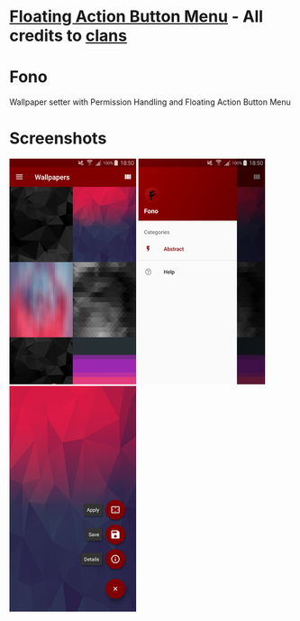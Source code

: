 # [Floating Action Button Menu](https://github.com/Clans/FloatingActionButton) - All credits to [clans](https://github.com/Clans)
# Fono
Wallpaper setter with Permission Handling and Floating Action Button Menu

# Screenshots
![alt text](https://raw.githubusercontent.com/jonasbackstrom/ProjektFono/master/screenshots/Screenshot_main.png) ![alt text](https://raw.githubusercontent.com/jonasbackstrom/ProjektFono/master/screenshots/Screenshot_drawer.png) ![alt text](https://raw.githubusercontent.com/jonasbackstrom/ProjektFono/master/screenshots/Screenshot_fabmenu.png)
